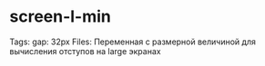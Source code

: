 # screen-l-min

Tags: gap: 32px
Files: Переменная с размерной величиной для вычисления отступов на large экранах